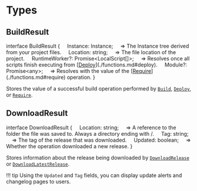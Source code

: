 # Types

## <span class="code">BuildResult</span> <span class="tag-space"></span> <span class="base-tag interface-tag"></span>

<span class="code">
	<span class="keyword">interface</span> BuildResult <span class="symbol">{</span>  
	&nbsp;&nbsp;&nbsp;&nbsp;<span class="key">Instance</span><span class="symbol">: </span><span class="type">Instance</span><span class="symbol">;</span>  
	&nbsp;&nbsp;&nbsp;&nbsp;<span class="symbol">=> The Instance tree derived from your project files.</span>
</span>

<span class="code">
	&nbsp;&nbsp;&nbsp;&nbsp;<span class="key">Location</span><span class="symbol">: </span><span class="type">string</span><span class="symbol">;</span>  
	&nbsp;&nbsp;&nbsp;&nbsp;<span class="symbol">=> The file location of the project.</span>
</span>

<span class="code">
	&nbsp;&nbsp;&nbsp;&nbsp;<span class="key">RuntimeWorker</span><span class="symbol">?: </span><span class="interface">Promise</span><span class="symbol">&lt;</span><span class="type">LocalScript</span><span class="symbol">[]&gt;;</span>  
	&nbsp;&nbsp;&nbsp;&nbsp;<span class="symbol">=> Resolves once all scripts finish executing from [<span class="keyword"><u>Deploy</u></span>](./functions.md#deploy).</span>
</span>

<span class="code">
	&nbsp;&nbsp;&nbsp;&nbsp;<span class="key">Module</span><span class="symbol">?: </span><span class="interface">Promise</span><span class="symbol">&lt;</span><span class="type">any</span><span class="symbol">&gt;;</span>  
	&nbsp;&nbsp;&nbsp;&nbsp;<span class="symbol">=> Resolves with the value of the [<span class="keyword"><u>Require</u></span>](./functions.md#require) operation.</span>  
	<span class="symbol">}</span>
</span>

Stores the value of a successful build operation performed by [`Build`](./functions.md#build), [`Deploy`](./functions.md#deploy), or [`Require`](./functions.md#require).


## <span class="code">DownloadResult</span> <span class="tag-space"></span> <span class="base-tag interface-tag"></span>

<span class="code">
	<span class="keyword">interface</span> DownloadResult <span class="symbol">{</span>  
	&nbsp;&nbsp;&nbsp;&nbsp;<span class="key">Location</span><span class="symbol">: </span><span class="type">string</span><span class="symbol">;</span>  
	&nbsp;&nbsp;&nbsp;&nbsp;<span class="symbol">=> A reference to the folder the file was saved to. Always a directory ending with <span class="highlight">/</span>.
</span>

<span class="code">
	&nbsp;&nbsp;&nbsp;&nbsp;<span class="key">Tag</span><span class="symbol">: </span><span class="type">string</span><span class="symbol">;</span>  
	<span class="symbol">&nbsp;&nbsp;&nbsp;&nbsp;=> The tag of the release that was downloaded.</span>
</span>

<span class="code">
	&nbsp;&nbsp;&nbsp;&nbsp;<span class="key">Updated</span><span class="symbol">: </span><span class="type">boolean</span><span class="symbol">;</span>  
	&nbsp;&nbsp;&nbsp;&nbsp;<span class="symbol">=> Whether the operation downloaded a new release.</span>  
	<span class="symbol">}</span>
</span>

Stores information about the release being downloaded by [`DownloadRelease`](./functions.md#downloadrelease) or [`DownloadLatestRelease`](./functions.md#downloadlatestrelease).

!!! tip
	Using the `Updated` and `Tag` fields, you can display update alerts and changelog pages to users.
